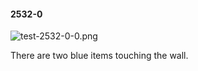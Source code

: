 #### 2532-0
![test-2532-0-0.png](https://github.com/lil-lab/nlvr/raw/master/nlvr/test/images/5/test-2532-0-0.png "test-2532-0-0.png")

There are two blue items touching the wall.